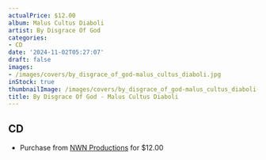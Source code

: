 ```yaml
---
actualPrice: $12.00
album: Malus Cultus Diaboli
artist: By Disgrace Of God
categories:
- CD
date: '2024-11-02T05:27:07'
draft: false
images:
- /images/covers/by_disgrace_of_god-malus_cultus_diaboli.jpg
inStock: true
thumbnailImage: /images/covers/by_disgrace_of_god-malus_cultus_diaboli-thumb.jpg
title: By Disgrace Of God - Malus Cultus Diaboli
---
```


## CD
* Purchase from [NWN Productions](http://shop.nwnprod.com/index.php?route=product/product&path=93&product_id=55315&sort=pd.name&order=ASC) for $12.00
